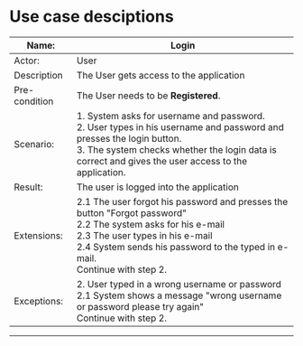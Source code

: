 # Use case desciptions
| Name:| Login |
|---     |---        |
| Actor: | User |
| Description | The User gets access to the application |
| Pre-condition | The User needs to be __Registered__. |
| Scenario: |  1. System asks for username and password.  <br>2. User types in his username and password and presses the login button. <br>3. The system checks whether the login data is correct and gives the user access to the application. |
| Result: | The user is logged into the application |
| Extensions: | 2.1 The user forgot his password and presses the button "Forgot password" <br> 2.2 The system asks for his e-mail <br> 2.3 The user types in his e-mail <br> 2.4 System sends his password to the typed in e-mail. <br> Continue with step 2.|
| Exceptions: | 2. User typed in a wrong username or password  <br>2.1 System shows a message "wrong username or password please try again"<br> Continue with step 2.|
----------------------------------------------
